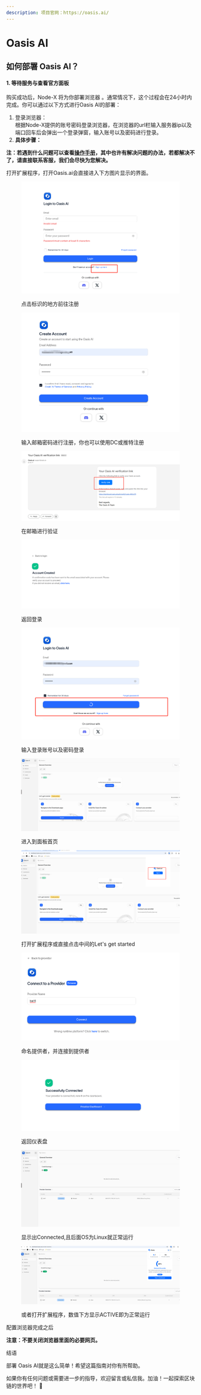 ```yaml
---
description: 项目官网：https://oasis.ai/
---
```


# Oasis AI

## 如何部署  Oasis AI？

#### 1. 等待服务与查看官方面板

购买成功后，Node-X 将为你部署浏览器 。通常情况下，这个过程会在24小时内完成。你可以通过以下方式进行Oasis AI的部署：

1. 登录浏览器： \
   根据Node-X提供的账号密码登录浏览器，在浏览器的url栏输入服务器ip以及端口回车后会弹出一个登录弹窗，输入账号以及密码进行登录。
2. **具体步骤：**

**注：若遇到什么问题可以查看**[**操作手册**](https://docs.node-x.xyz/chan-pin-shou-ce/yi-jian-bu-shu/depin-gua-ji-zhuan-yong-liu-lan-qi/depin-liu-lan-qi-cao-zuo-shou-ce)**，其中也许有解决问题的办法，若都解决不了，请直接联系客服，我们会尽快为您解决。**

打开扩展程序，打开Oasis.ai会直接进入下方图片显示的界面。

<figure><img src="../../../../.gitbook/assets/微信图片_20241107140152.png" alt=""><figcaption><p>点击标识的地方前往注册</p></figcaption></figure>

<figure><img src="../../../../.gitbook/assets/微信图片_20241107142939.png" alt=""><figcaption><p>输入邮箱密码进行注册，你也可以使用DC或推特注册</p></figcaption></figure>

<figure><img src="../../../../.gitbook/assets/微信图片_20241107141813.png" alt=""><figcaption><p>在邮箱进行验证</p></figcaption></figure>

<figure><img src="../../../../.gitbook/assets/微信图片_20241107141809.png" alt=""><figcaption><p>返回登录</p></figcaption></figure>

<figure><img src="../../../../.gitbook/assets/微信图片_20241107142421.png" alt=""><figcaption><p>输入登录账号以及密码登录</p></figcaption></figure>

<figure><img src="../../../../.gitbook/assets/微信图片_20241107141822.png" alt=""><figcaption><p>进入到面板首页</p></figcaption></figure>

<figure><img src="../../../../.gitbook/assets/微信图片_20241107141828.png" alt=""><figcaption><p>打开扩展程序或直接点击中间的Let's get started</p></figcaption></figure>

<figure><img src="../../../../.gitbook/assets/微信图片_20241107141833.png" alt=""><figcaption><p>命名提供者，并连接到提供者</p></figcaption></figure>

<figure><img src="../../../../.gitbook/assets/微信图片_20241107141837.png" alt=""><figcaption><p>返回仪表盘</p></figcaption></figure>

<figure><img src="../../../../.gitbook/assets/微信图片_20241107141842.png" alt=""><figcaption><p>显示出Connected,且后面OS为Linux就正常运行</p></figcaption></figure>

<figure><img src="../../../../.gitbook/assets/微信图片_20241107141846.png" alt=""><figcaption><p>或者打开扩展程序，数值下方显示ACTIVE即为正常运行</p></figcaption></figure>

配置浏览器完成之后

**注意：不要关闭浏览器里面的必要网页。**

结语

部署 Oasis AI就是这么简单！希望这篇指南对你有所帮助。

如果你有任何问题或需要进一步的指导，欢迎留言或私信我。加油！一起探索区块链的世界吧！ 🚀

